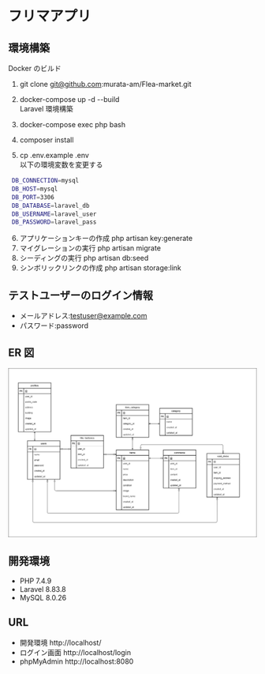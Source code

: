 # フリマアプリ

## 環境構築

Docker のビルド

1. git clone git@github.com:murata-am/Flea-market.git

2. docker-compose up -d --build  
   Laravel 環境構築
3. docker-compose exec php bash
4. composer install
5. cp .env.example .env  
   以下の環境変数を変更する

```bash
 DB_CONNECTION=mysql　　
 DB_HOST=mysql　　
 DB_PORT=3306　　
 DB_DATABASE=laravel_db　　
 DB_USERNAME=laravel_user　　
 DB_PASSWORD=laravel_pass
```

6. アプリケーションキーの作成
   php artisan key:generate
7. マイグレーションの実行
   php artisan migrate
8. シーディングの実行
   php artisan db:seed
9. シンボリックリンクの作成
   php artisan storage:link

## テストユーザーのログイン情報

- メールアドレス:testuser@example.com
- パスワード:password

## ER 図

![alt text](er.png)

## 開発環境

- PHP 7.4.9
- Laravel 8.83.8
- MySQL 8.0.26

## URL

- 開発環境 http://localhost/
- ログイン画面 http://localhost/login
- phpMyAdmin http://localhost:8080
